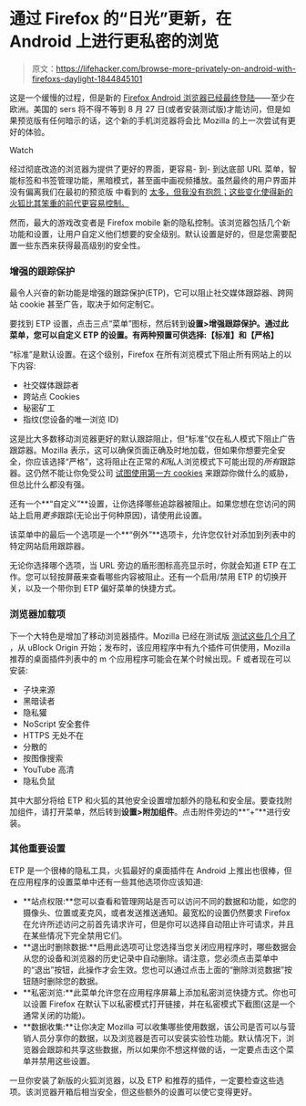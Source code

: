 # 通过 Firefox 的“日光”更新，在 Android 上进行更私密的浏览

> 原文：<https://lifehacker.com/browse-more-privately-on-android-with-firefoxs-daylight-1844845101>

这是一个缓慢的过程，但是新的 [Firefox Android 浏览器已经最终登陆](https://play.google.com/store/apps/details?id=org.mozilla.firefox&referrer=adjust_reftag%3Dcn9q1UyeeP9fy%26utm_source%3DProduct%2BMarketing%2B%2528Owned%2Bmedia%2529%26utm_campaign%3Dblog%26utm_content%3Den%26utm_term%3Dandroid-mobile1)——至少在欧洲。美国的 sers 将不得不等到 8 月 27 日(或者安装测试版)才能访问，但是如果预览版有任何暗示的话，这个新的手机浏览器将会比 Mozilla 的上一次尝试有更好的体验。

Watch

经过彻底改造的浏览器为提供了更好的界面，更容易- 到- 到达底部 URL 菜单，智能标签和书签管理功能，黑暗模式，甚至画中画视频播放。虽然最终的用户界面并没有偏离我们在最初的预览版 中看到的 [太多，但我没有抱怨；这些变化使得新的火狐比其笨重的前代更容易控制。](https://lifehacker.com/everything-you-need-to-know-about-firefox-preview-on-an-1835950429) 

然而，最大的游戏改变者是 Firefox mobile 新的隐私控制。该浏览器包括几个新功能和设置，让用户自定义他们想要的安全级别。默认设置是好的，但是您需要配置一些东西来获得最高级别的安全性。

### 增强的跟踪保护

最令人兴奋的新功能是增强的跟踪保护(ETP)，它可以阻止社交媒体跟踪器、跨网站 cookie 甚至广告，取决于如何定制它。

要找到 ETP 设置，点击三点“菜单”图标，然后转到**设置>增强跟踪保护。**通过此菜单，您可以自定义 ETP 的设置。有两种预置可供选择:**【标准】**和**【严格】**

“标准”是默认设置。在这个级别，Firefox 在所有浏览模式下阻止所有网站上的以下内容:

*   社交媒体跟踪者
*   跨站点 Cookies
*   秘密矿工
*   指纹(您设备的唯一浏览 ID)

这是比大多数移动浏览器更好的默认跟踪阻止，但“标准”仅在私人模式下阻止广告跟踪器。Mozilla 表示，这可以确保页面正确及时地加载，但如果你想要完全安全，你应该选择“严格”，这将阻止在正常的*和*私人浏览模式下可能出现的*所有*跟踪器。这仍然不能让你免受公司 [试图使用第一方 cookies](https://martechseries.com/mts-insights/guest-authors/a-new-cookie-less-id) 来跟踪你做什么的威胁，但总比什么都没有强。

还有一个**“自定义”**设置，让你选择哪些追踪器被阻止。如果您想在您访问的网站上启用*更多*跟踪(无论出于何种原因)，请使用此设置。

该菜单中的最后一个选项是一个**“例外”**选项卡，允许您仅针对添加到列表中的特定网站启用跟踪器。

无论你选择哪个选项，当 URL 旁边的盾形图标高亮显示时，你就会知道 ETP 在工作。您可以轻按屏蔽来查看哪些内容被阻止。还有一个启用/禁用 ETP 的切换开关，以及一个带你到 ETP 偏好菜单的快捷方式。

### 浏览器加载项

下一个大特色是增加了移动浏览器插件。Mozilla 已经在测试版 [测试这些几个月了](https://lifehacker.com/how-to-install-the-best-firefox-extensions-on-android-1842922161) ，从 uBlock Origin 开始；发布时，该应用程序中有九个插件可供使用，Mozilla 推荐的桌面插件列表中的 m 个应用程序可能会在某个时候出现。F 或者现在可以安装:

*   子块来源
*   黑暗读者
*   隐私獾
*   NoScript 安全套件
*   HTTPS 无处不在
*   分散的
*   按图像搜索
*   YouTube 高清
*   隐私负鼠

其中大部分将给 ETP 和火狐的其他安全设置增加额外的隐私和安全层。要查找附加组件，请打开菜单，然后转到**设置>附加组件**。点击附件旁边的**“+”**进行安装。

### 其他重要设置

ETP 是一个很棒的隐私工具，火狐最好的桌面插件在 Android 上推出也很棒，但在应用程序的设置菜单中还有一些其他选项你应该知道:

*   **站点权限:**您可以查看和管理网站是否可以访问不同的数据和功能，如您的摄像头、位置或麦克风，或者发送推送通知。最宽松的设置仍然要求 Firefox 在允许所述访问之前首先请求许可，但是你可以选择自动阻止许可请求，并且在某些情况下完全禁用它们。
*   **退出时删除数据:**启用此选项可让您选择当您关闭应用程序时，哪些数据会从您的设备和浏览器的历史记录中自动删除。请注意，您必须点击菜单中的“退出”按钮，此操作才会生效。您也可以通过点击上面的“删除浏览数据”按钮随时删除您的数据。
*   **私密浏览:**此菜单允许您在应用程序屏幕上添加私密浏览快捷方式。你也可以设置 Firefox 在默认下以私密模式打开链接，并在私密模式下截图(这是一个通常关闭的功能)。
*   **数据收集:**让你决定 Mozilla 可以收集哪些使用数据，该公司是否可以与营销人员分享你的数据，以及浏览器是否可以安装实验性功能。默认情况下，浏览器会跟踪和共享这些数据，所以如果你不想这样做的话，一定要点击这个菜单并禁用这些设置。

一旦你安装了新版的火狐浏览器，以及 ETP 和推荐的插件，一定要检查这些选项。该浏览器开箱后相当安全，但这些额外的设置可以使它变得更好。
